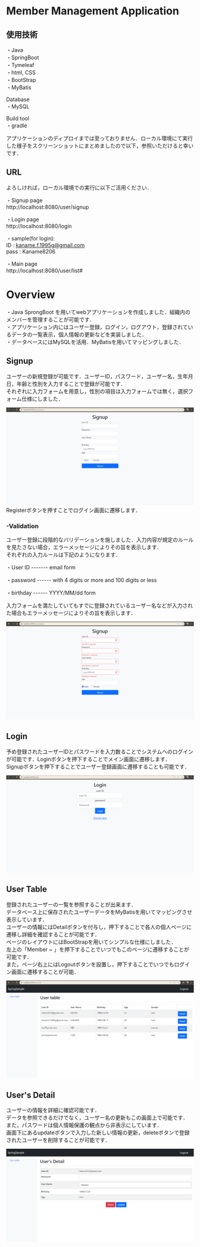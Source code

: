 # Member Management Application

## 使用技術  
・Java  
・SpringBoot  
・Tymeleaf  
・html, CSS  
・BootStrap  
・MyBatis  

Database  
・MySQL  

Build tool  
・gradle  


アプリケーションのディプロイまでは至っておりません．ローカル環境にて実行した様子をスクリーンショットにまとめましたので以下，参照いただけると幸いです．  


## URL  

よろしければ，ローカル環境での実行に以下ご活用ください．  

・Signup page  
http://localhost:8080/user/signup

・Login page  
http://localhost:8080/login  

・sample(for login):  
ID : kaname.f.1995g@gmail.com  
pass : Kaname8206

・Main page  
http://localhost:8080/user/list#




# Overview
・Java SprongBoot を用いてwebアプリケーションを作成しました．組織内のメンバーを管理することが可能です．  
・アプリケーション内にはユーザー登録，ログイン，ログアウト，登録されているデータの一覧表示，個人情報の更新などを実装しました．  
・データベースにはMySQLを活用．MyBatisを用いてマッピングしました．

## Signup
ユーザーの新規登録が可能です．ユーザーID，パスワード，ユーザー名，生年月日，年齢と性別を入力することで登録が可能です．  
それぞれに入力フォームを用意し，性別の項目は入力フォームでは無く，選択フォーム仕様にしました．  

![img.png](img.png)
Registerボタンを押すことでログイン画面に遷移します．  
 

### -Validation
ユーザー登録に段階的なバリデーションを施しました．入力内容が規定のルールを見たさない場合，エラーメッセージによりその旨を表示します．  
それぞれの入力ルールは下記のようになります．  

・User ID ------- email form

・password ------ with 4 digits or more and 100 digits or less

・birthday ------ YYYY/MM/dd form  

 入力フォームを満たしていてもすでに登録されているユーザー名などが入力された場合もエラーメッセージによりその旨を表示します．  

![img_1.png](img_1.png)

## Login
予め登録されたユーザーIDとパスワードを入力数ることでシステムへのログインが可能です．Loginボタンを押下することでメイン画面に遷移します．  
Signupボタンを押下することでユーザー登録画面に遷移することも可能です．  

![img_2.png](img_2.png)


## User Table
登録されたユーザーの一覧を参照することが出来ます．  
データベース上に保存されたユーザーデータをMyBatisを用いてマッピングさせ表示しています．  
ユーザーの情報にはDetailボタンを付与し，押下することで各人の個人ページに遷移し詳細を確認することが可能です．  
ページのレイアウトにはBootStrapを用いてシンプルな仕様にしました．  
左上の「Member ~ 」を押下することでいつでもこのページに遷移することが可能です．  
また，ページ右上にはLogoutボタンを設置し，押下することでいつでもログイン画面に遷移することが可能．  

![img_3.png](img_3.png)  


## User's Detail  
ユーザーの情報を詳細に確認可能です．  
データを参照できるだけでなく，ユーザー名の更新もこの画面上で可能です．  
また，パスワードは個人情報保護の観点から非表示にしています．  
画面下にあるupdateボタンで入力した新しい情報の更新，deleteボタンで登録されたユーザーを削除することが可能です．  

![img_4.png](img_4.png)
